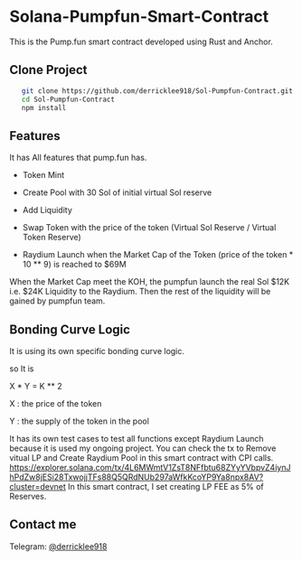 # Solana-Pumpfun-Smart-Contract
This is the Pump.fun smart contract developed using Rust and Anchor.

## Clone Project

```bash
   git clone https://github.com/derricklee918/Sol-Pumpfun-Contract.git
   cd Sol-Pumpfun-Contract
   npm install
   ```

## Features
It has All features that pump.fun has.

- Token Mint

- Create Pool with 30 Sol of initial virtual Sol reserve

- Add Liquidity

- Swap Token with the price of the token (Virtual Sol Reserve / Virtual Token Reserve)

- Raydium Launch when the Market Cap of the Token (price of the token * 10 ** 9) is reached to $69M

When the Market Cap meet the KOH, the pumpfun launch the real Sol $12K i.e. $24K Liquidity to the Raydium.
Then the rest of the liquidity will be gained by pumpfun team.

## Bonding Curve Logic
It is using its own specific bonding curve logic.

so It is

X * Y = K ** 2

X : the price of the token

Y : the supply of the token in the pool


It has its own test cases to test all functions except Raydium Launch because it is used my ongoing project.
You can check the tx to Remove vitual LP and Create Raydium Pool in this smart contract with CPI calls.
https://explorer.solana.com/tx/4L6MWmtV1ZsT8NFfbtu68ZYyYVbpvZ4iynJhPdZw8jESi28TxwojjTFs88Q5QRdNUb297aWfkKcoYP9Ya8npx8AV?cluster=devnet
In this smart contract, I set creating LP FEE as 5% of Reserves.


## Contact me
Telegram: [@derricklee918](https://t.me/@derricklee918)